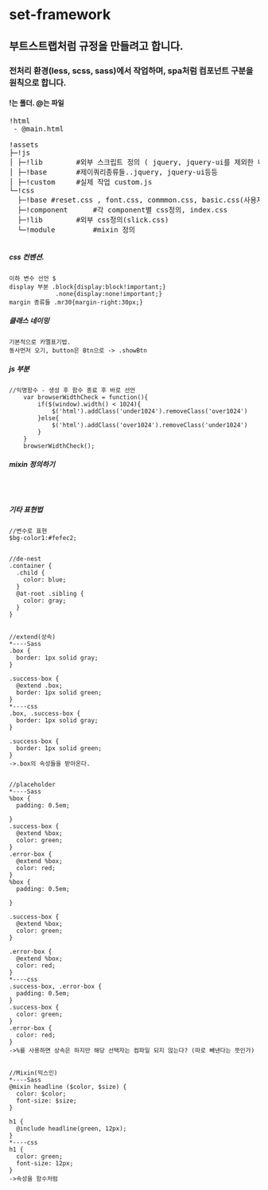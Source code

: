 # set-framework

## 부트스트랩처럼 규정을 만들려고 합니다. 

### 전처리 환경(less, scss, sass)에서 작업하며, spa처럼 컴포넌트 구분을 원칙으로 합니다. 

#### !는 폴더. @는 파일
<pre>
!html 
 - @main.html

!assets 
├─!js
│ ├─!lib		#외부 스크립트 정의 ( jquery, jquery-ui를 제외한 나머지)
│ ├─!base		#제이쿼리종류들..jquery, jquery-ui등등
│ ├─!custom		#실제 작업 custom.js
└─!css
  ├─!base #reset.css , font.css, commmon.css, basic.css(사용자정의 css mg:30px), index.css('다른 css들 @import');
  ├─!component		#각 component별 css정의, index.css
  ├─!lib		#외부 css정의(slick.css) 
  └─!module 		#mixin 정의

</pre>

##### css 컨벤션.
```
이하 변수 선언 $
display 부분 .block{display:block!important;}
             .none{display:none!important;}
margin 종류들 .mr30{margin-right:30px;}

```

##### 클래스 네이밍
```
기본적으로 카멜표기법.
동사먼저 오기, button은 Btn으로 -> .showBtn

```

##### js 부분 
```
//익명함수 - 생성 후 함수 종료 후 바로 선언
    var browserWidthCheck = function(){
        if($(window).width() < 1024){
            $('html').addClass('under1024').removeClass('over1024')
        }else{
            $('html').addClass('over1024').removeClass('under1024')
        }
    }
    browserWidthCheck();

```


##### mixin 정의하기
```



```

##### 기타 표현법
```
//변수로 표현
$bg-color1:#fefec2;


//de-nest
.container {
  .child {
    color: blue;
  }
  @at-root .sibling {
    color: gray;
  }
}


//extend(상속)
*----Sass
.box {
  border: 1px solid gray;
}

.success-box {
  @extend .box;
  border: 1px solid green;
}
*----css
.box, .success-box {
  border: 1px solid gray;
}

.success-box {
  border: 1px solid green;
}
->.box의 속성들을 받아온다. 


//placeholder 
*----Sass
%box {
  padding: 0.5em;

}
.success-box {
  @extend %box;
  color: green;
}
.error-box {
  @extend %box;
  color: red;
}
%box {
  padding: 0.5em;

}

.success-box {
  @extend %box;
  color: green;
}

.error-box {
  @extend %box;
  color: red;
}
*----css
.success-box, .error-box {
  padding: 0.5em;
}
.success-box {
  color: green;
}
.error-box {
  color: red;
}
->%를 사용하면 상속은 하지만 해당 선택자는 컴파일 되지 않는다? (따로 빼낸다는 뜻인가)


//Mixin(믹스인)
*----Sass
@mixin headline ($color, $size) {
  color: $color;
  font-size: $size;
}

h1 {
  @include headline(green, 12px);
}
*----css
h1 {
  color: green;
  font-size: 12px;
}
->속성을 함수처럼 
```

